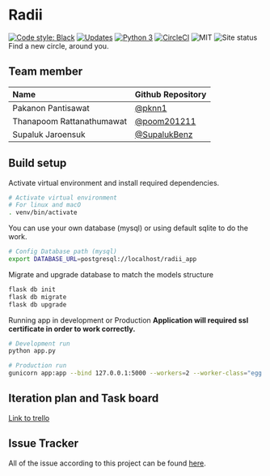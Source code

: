 # Radii

[![Code style: Black](https://img.shields.io/badge/code%20style-black-000000.svg)](https://github.com/ambv/black)
[![Updates](https://pyup.io/repos/github/pknn1/radii/shield.svg)](https://pyup.io/repos/github/pknn1/radii/)
[![Python 3](https://pyup.io/repos/github/pknn1/radii/python-3-shield.svg)](https://pyup.io/repos/github/pknn1/radii/)
[![CircleCI](https://img.shields.io/circleci/project/github/pknn1/radii.svg)](https://circleci.com/gh/pknn1/radii)
![MIT](https://img.shields.io/github/license/mashape/apistatus.svg)
![Site status](https://img.shields.io/website-up-down-green-red/http/www.devinpeace.com.svg?label=my-website)  
Find a new circle, around you.

## Team member
| Name | Github Repository
|:--|:--
|Pakanon Pantisawat| [@pknn1](https://github.com/pknn1) 
|Thanapoom Rattanathumawat| [@poom201211](https://github.com/poom201211)
|Supaluk Jaroensuk| [@SupalukBenz](https://github.com/SupalukBenz)


## Build setup

Activate virtual environment and install required dependencies.
```sh
# Activate virtual environment
# For linux and macO
. venv/bin/activate

```
You can use your own database (mysql) or using default sqlite to do the work.
```sh
# Config Database path (mysql)
export DATABASE_URL=postgresql://localhost/radii_app
```

Migrate and upgrade database to match the models structure
```sh
flask db init
flask db migrate
flask db upgrade
```

Running app in development or Production
**Application will required ssl certificate in order to work correctly.**
```sh
# Development run
python app.py

# Production run
gunicorn app:app --bind 127.0.0.1:5000 --workers=2 --worker-class="egg:meinheld#gunicorn_worker"
```



## Iteration plan and Task board
[Link to trello](https://trello.com/b/MqvcS352)


## Issue Tracker
All of the issue according to this project can be found [here](https://github.com/pknn1/radii/issues).
